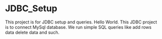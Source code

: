 # JDBC_Setup
This project is for JDBC setup and queries.
Hello World.
This JDBC project is to connect MySql database.
We run simple SQL queries like add rows data delete data and such.
